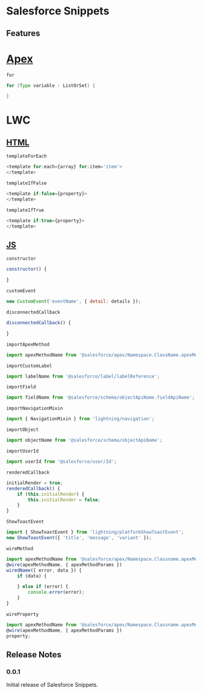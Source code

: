 # Salesforce Snippets

## Features

# [Apex](./apex.code-snippets)

`for`

```java
for (Type variable : ListOrSet) {

}
```

# LWC

## [HTML](./lwc-html.code-snippets)

`templateForEach`

```js
<template for:each={array} for:item='item'>
</template>
```

`templateIfFalse`

```js
<template if:false={property}>
</template>
```

`templateIfTrue`

```js
<template if:true={property}>
</template>
```

## [JS](./lwc-js.code-snippets)

`constructor`

```js
constructor() {

}
```

`customEvent`

```js
new CustomEvent('eventName', { detail: details });
```

`disconnectedCallback`

```js
disconnectedCallback() {

}
```

`importApexMethod`

```js
import apexMethodName from '@salesforce/apex/Namespace.ClassName.apexMethodReference';
```

`importCustomLabel`

```js
import labelName from '@salesforce/label/labelReference';
```

`importField`

```js
import fieldName from '@salesforce/schema/objectApiName.fieldApiName';
```

`importNavigationMixin`

```js
import { NavigationMixin } from 'lightning/navigation';
```

`importObject`

```js
import objectName from '@salesforce/schema/objectApiName';
```

`importUserId`

```js
import userId from '@salesforce/user/Id';
```

`renderedCallback`

```js
initialRender = true;
renderedCallback() {
    if (this.initialRender) {
        this.initialRender = false;
    }
}
```

`ShowToastEvent`

```js
import { ShowToastEvent } from 'lightning/platformShowToastEvent';
new ShowToastEvent({ 'title', 'message', 'variant' });
```

`wireMethod`

```js
import apexMethodName from '@salesforce/apex/Namespace.Classname.apexMethodReference';
@wire(apexMethodName, { apexMethodParams })
wiredName({ error, data }) {
    if (data) {

    } else if (error) {
        console.error(error);
    }
}
```

`wireProperty`

```js
import apexMethodName from '@salesforce/apex/Namespace.Classname.apexMethodReference';
@wire(apexMethodName, { apexMethodParams })
property;
```

## Release Notes

### 0.0.1
Initial release of Salesforce Snippets.

